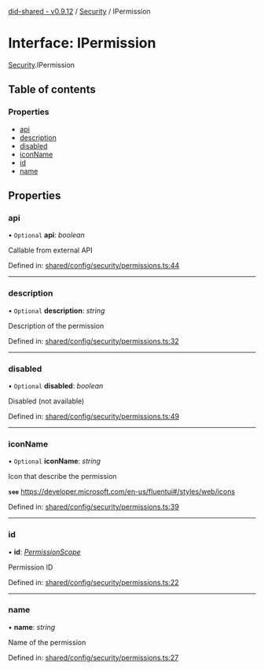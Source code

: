 [did-shared - v0.9.12](../README.md) / [Security](../modules/security.md) / IPermission

# Interface: IPermission

[Security](../modules/security.md).IPermission

## Table of contents

### Properties

- [api](security.ipermission.md#api)
- [description](security.ipermission.md#description)
- [disabled](security.ipermission.md#disabled)
- [iconName](security.ipermission.md#iconname)
- [id](security.ipermission.md#id)
- [name](security.ipermission.md#name)

## Properties

### api

• `Optional` **api**: *boolean*

Callable from external API

Defined in: [shared/config/security/permissions.ts:44](https://github.com/Puzzlepart/did/blob/dev/shared/config/security/permissions.ts#L44)

___

### description

• `Optional` **description**: *string*

Description of the permission

Defined in: [shared/config/security/permissions.ts:32](https://github.com/Puzzlepart/did/blob/dev/shared/config/security/permissions.ts#L32)

___

### disabled

• `Optional` **disabled**: *boolean*

Disabled (not available)

Defined in: [shared/config/security/permissions.ts:49](https://github.com/Puzzlepart/did/blob/dev/shared/config/security/permissions.ts#L49)

___

### iconName

• `Optional` **iconName**: *string*

Icon that describe the permission

**`see`** https://developer.microsoft.com/en-us/fluentui#/styles/web/icons

Defined in: [shared/config/security/permissions.ts:39](https://github.com/Puzzlepart/did/blob/dev/shared/config/security/permissions.ts#L39)

___

### id

• **id**: [*PermissionScope*](../enums/security.permissionscope.md)

Permission ID

Defined in: [shared/config/security/permissions.ts:22](https://github.com/Puzzlepart/did/blob/dev/shared/config/security/permissions.ts#L22)

___

### name

• **name**: *string*

Name of the permission

Defined in: [shared/config/security/permissions.ts:27](https://github.com/Puzzlepart/did/blob/dev/shared/config/security/permissions.ts#L27)
